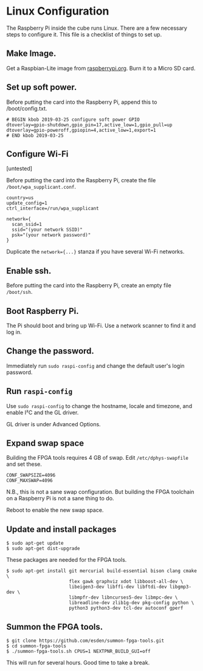# Linux Configuration

The Raspberry Pi inside the cube runs Linux.  There are
a few necessary steps to configure it.  This file is
a checklist of things to set up.

## Make Image.

Get a Raspbian-Lite image from
[raspberrypi.org](https://www.raspberrypi.org/downloads/).
Burn it to a Micro SD card.

## Set up soft power.

Before putting the card into the Raspberry Pi, append this to /boot/config.txt.

    # BEGIN kbob 2019-03-25 configure soft power GPIO
    dtoverlay=gpio-shutdown,gpio_pin=17,active_low=1,gpio_pull=up
    dtoverlay=gpio-poweroff,gpiopin=4,active_low=1,export=1
    # END kbob 2019-03-25

## Configure Wi-Fi

[untested]

Before putting the card into the Raspberry Pi, create the file
`/boot/wpa_supplicant.conf`.

    country=us
    update_config=1
    ctrl_interface=/run/wpa_supplicant

    network={
      scan_ssid=1
      ssid="(your network SSID)"
      psk="(your network password)"
    }

Duplicate the `network={...}` stanza if you have several Wi-Fi networks.

## Enable ssh.

Before putting the card into the Raspberry Pi, create an empty file
`/boot/ssh`.

## Boot Raspberry Pi.

The Pi should boot and bring up Wi-Fi.  Use a network scanner to find
it and log in.

## Change the password.

Immediately run `sudo raspi-config` and change the default user's
login password.

## Run `raspi-config`

Use `sudo raspi-config` to change the hostname, locale and timezone, and
enable I&sup2;C and the GL driver.

GL driver is under Advanced Options.

## Expand swap space

Building the FPGA tools requires 4 GB of swap.  Edit
`/etc/dphys-swapfile` and set these.

    CONF_SWAPSIZE=4096
    CONF_MAXSWAP=4096

N.B., this is not a sane swap configuration.  But building the FPGA toolchain
on a Raspberry Pi is not a sane thing to do.

Reboot to enable the new swap space.

## Update and install packages

    $ sudo apt-get update
    $ sudo apt-get dist-upgrade

These packages are needed for the FPGA tools.

    $ sudo apt-get install git mercurial build-essential bison clang cmake \
                           flex gawk graphviz xdot libboost-all-dev \
                           libeigen3-dev libffi-dev libftdi-dev libgmp3-dev \
                           libmpfr-dev libncurses5-dev libmpc-dev \
                           libreadline-dev zlib1g-dev pkg-config python \
                           python3 python3-dev tcl-dev autoconf gperf


## Summon the FPGA tools.

    $ git clone https://github.com/esden/summon-fpga-tools.git
    $ cd summon-fpga-tools
    $ ./summon-fpga-tools.sh CPUS=1 NEXTPNR_BUILD_GUI=off

This will run for several hours.  Good time to take a break.
